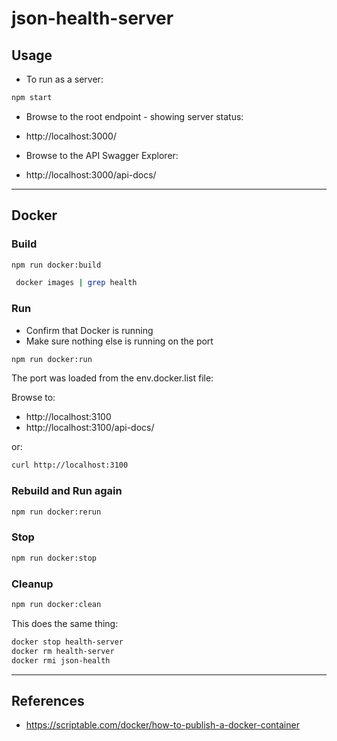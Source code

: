 json-health-server
==

## Usage

* To run as a server:

```js
npm start
```

* Browse to the root endpoint - showing server status:

* http://localhost:3000/

* Browse to the API Swagger Explorer: 

* http://localhost:3000/api-docs/


* * *

## Docker

### Build

```sh
npm run docker:build
```

```sh
 docker images | grep health
```

### Run 

* Confirm that Docker is running
* Make sure nothing else is running on the port

```sh
npm run docker:run
```

The port was loaded from the env.docker.list file:

Browse to:
* http://localhost:3100
* http://localhost:3100/api-docs/

or:

```sh
curl http://localhost:3100
```

### Rebuild and Run again

```sh
npm run docker:rerun
```

### Stop

```sh
npm run docker:stop
```

### Cleanup

```sh
npm run docker:clean
```

This does the same thing:

```sh
docker stop health-server
docker rm health-server
docker rmi json-health
```

* * *

## References

* https://scriptable.com/docker/how-to-publish-a-docker-container 
